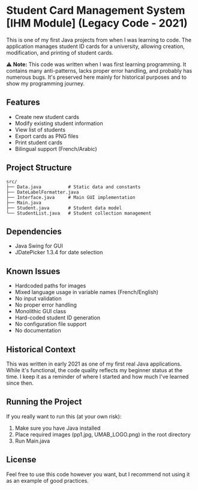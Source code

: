 # Student Card Management System [IHM Module] (Legacy Code - 2021)

This is one of my first Java projects from when I was learning to code. The application manages student ID cards for a university, allowing creation, modification, and printing of student cards.

⚠️ **Note:** This code was written when I was first learning programming. It contains many anti-patterns, lacks proper error handling, and probably has numerous bugs. It's preserved here mainly for historical purposes and to show my programming journey.

## Features
- Create new student cards
- Modify existing student information
- View list of students
- Export cards as PNG files
- Print student cards
- Bilingual support (French/Arabic)

## Project Structure
```{r}
src/
├── Data.java          # Static data and constants
├── DateLabelFormatter.java
├── Interface.java     # Main GUI implementation
├── Main.java
├── Student.java       # Student data model
└── StudentList.java   # Student collection management
```

## Dependencies
- Java Swing for GUI
- JDatePicker 1.3.4 for date selection

## Known Issues
- Hardcoded paths for images
- Mixed language usage in variable names (French/English)
- No input validation
- No proper error handling
- Monolithic GUI class
- Hard-coded student ID generation
- No configuration file support
- No documentation

## Historical Context
This was written in early 2021 as one of my first real Java applications. While it's functional, the code quality reflects my beginner status at the time. I keep it as a reminder of where I started and how much I've learned since then.

## Running the Project
If you really want to run this (at your own risk):
1. Make sure you have Java installed
2. Place required images (pp1.jpg, UMAB_LOGO.png) in the root directory
3. Run Main.java

## License
Feel free to use this code however you want, but I recommend not using it as an example of good practices.